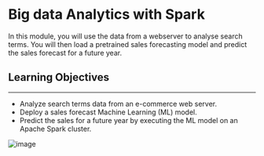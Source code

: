 
# Big data Analytics with Spark

In this module, you will use the data from a webserver to analyse search terms. You will then load a pretrained sales forecasting model and predict the sales forecast for a future year.

## Learning Objectives
________________________________________
-	Analyze search terms data from an e-commerce web server.
-	Deploy a sales forecast Machine Learning (ML) model.
-	Predict the sales for a future year by executing the ML model on an Apache Spark cluster.


![image](https://user-images.githubusercontent.com/108534539/218347565-ebebee5e-3de3-427a-8370-cef5e44c3591.png)